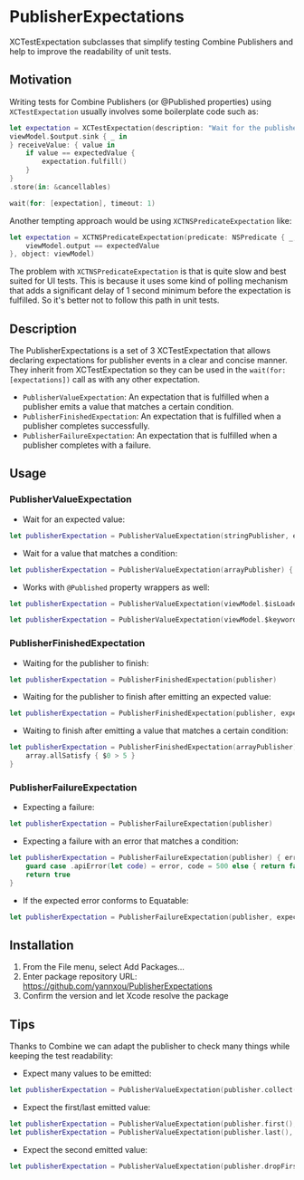 # PublisherExpectations
XCTestExpectation subclasses that simplify testing Combine Publishers and help to improve the readability of unit tests.

## Motivation

Writing tests for Combine Publishers (or @Published properties) using `XCTestExpectation` usually involves some boilerplate code such as:

```swift
let expectation = XCTestExpectation(description: "Wait for the publisher to emit the expected value")
viewModel.$output.sink { _ in
} receiveValue: { value in
    if value == expectedValue {
        expectation.fulfill()
    }
}
.store(in: &cancellables)

wait(for: [expectation], timeout: 1)
```

Another tempting approach would be using `XCTNSPredicateExpectation` like:

```swift
let expectation = XCTNSPredicateExpectation(predicate: NSPredicate { _,_ in
    viewModel.output == expectedValue
}, object: viewModel)
```

The problem with `XCTNSPredicateExpectation` is that is quite slow and best suited for UI tests. This is because it uses some kind of polling mechanism that adds a significant delay of 1 second minimum before the expectation is fulfilled. So it's better not to follow this path in unit tests.

## Description

The PublisherExpectations is a set of 3 XCTestExpectation that allows declaring expectations for publisher events in a clear and concise manner. They inherit from XCTestExpectation so they can be used in the `wait(for: [expectations])` call as with any other expectation. 

* `PublisherValueExpectation`: An expectation that is fulfilled when a publisher emits a value that matches a certain condition.
* `PublisherFinishedExpectation`: An expectation that is fulfilled when a publisher completes successfully.
* `PublisherFailureExpectation`: An expectation that is fulfilled when a publisher completes with a failure.

## Usage

### PublisherValueExpectation

* Wait for an expected value:
```swift
let publisherExpectation = PublisherValueExpectation(stringPublisher, expectedValue: "Got it")
```

* Wait for a value that matches a condition:
```swift
let publisherExpectation = PublisherValueExpectation(arrayPublisher) { $0.contains(value) }
```

* Works with `@Published` property wrappers as well:
```swift
let publisherExpectation = PublisherValueExpectation(viewModel.$isLoaded, expectedValue: true)
```
```swift
let publisherExpectation = PublisherValueExpectation(viewModel.$keywords) { $0.contains("Cool") }
```

### PublisherFinishedExpectation

* Waiting for the publisher to finish:
```swift
let publisherExpectation = PublisherFinishedExpectation(publisher)
```

* Waiting for the publisher to finish after emitting an expected value:
```swift
let publisherExpectation = PublisherFinishedExpectation(publisher, expectedValue: 2)
```

* Waiting to finish after emitting a value that matches a certain condition:
```swift
let publisherExpectation = PublisherFinishedExpectation(arrayPublisher) { array in
    array.allSatisfy { $0 > 5 }
}
```

### PublisherFailureExpectation

* Expecting a failure:
```swift
let publisherExpectation = PublisherFailureExpectation(publisher)
```

* Expecting a failure with an error that matches a condition:
```swift
let publisherExpectation = PublisherFailureExpectation(publisher) { error in
    guard case .apiError(let code) = error, code = 500 else { return false }
    return true
}
```

* If the expected error conforms to Equatable:
```swift
let publisherExpectation = PublisherFailureExpectation(publisher, expectedError: ApiError(code: 100))
```

## Installation

1. From the File menu, select Add Packages...
2. Enter package repository URL: https://github.com/yannxou/PublisherExpectations
3. Confirm the version and let Xcode resolve the package

## Tips

Thanks to Combine we can adapt the publisher to check many things while keeping the test readability:

* Expect many values to be emitted:
```swift
let publisherExpectation = PublisherValueExpectation(publisher.collect(3), expectedValue: [1,2,3])
```

* Expect the first/last emitted value:
```swift
let publisherExpectation = PublisherValueExpectation(publisher.first(), expectedValue: 1)
let publisherExpectation = PublisherValueExpectation(publisher.last(), expectedValue: 5)
```

* Expect the second emitted value:
```swift
let publisherExpectation = PublisherValueExpectation(publisher.dropFirst().first(), expectedValue: 2)
```
